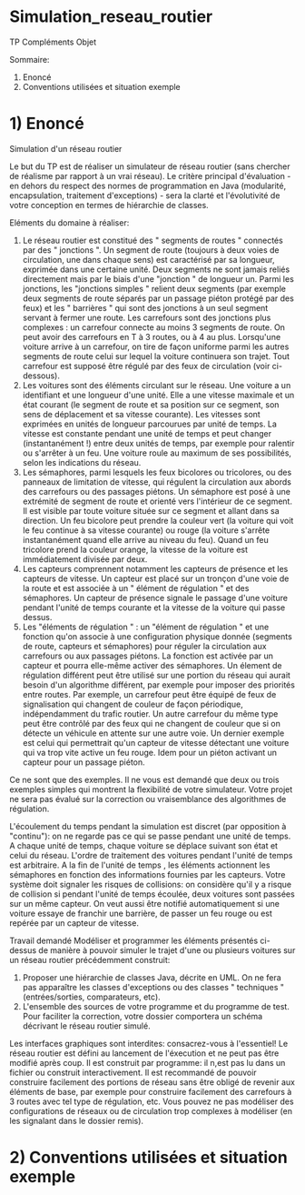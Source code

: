 # Simulation_reseau_routier
TP Compléments Objet

Sommaire:
  1) Enoncé 
  2) Conventions utilisées et situation exemple
  
  
  
# 1) Enoncé

Simulation d'un réseau routier

Le but du TP est de réaliser un simulateur de réseau routier (sans chercher de réalisme par rapport à un vrai réseau). Le critère principal d'évaluation - en dehors du respect des normes de programmation en Java (modularité, encapsulation, traitement d'exceptions) - sera la clarté et l'évolutivité de votre conception en termes de hiérarchie de classes.

Eléments du domaine à réaliser:

1. Le réseau routier est constitué des " segments de routes " connectés par des " jonctions ". Un segment de route (toujours à deux voies de circulation, une dans chaque sens) est caractérisé par sa longueur, exprimée dans une certaine unité. Deux segments ne sont jamais reliés directement mais par le biais d'une "jonction " de longueur un. Parmi les jonctions, les "jonctions simples " relient deux segments (par exemple deux segments de route séparés par un passage piéton protégé par des feux) et les " barrières " qui sont des jonctions à un seul segment servant à fermer une route. Les carrefours sont des jonctions plus complexes : un carrefour connecte au moins 3 segments de route. On peut avoir des carrefours en T à 3 routes, ou à 4 au plus. Lorsqu'une voiture arrive à un carrefour, on tire de façon uniforme parmi les autres segments de route celui sur lequel la voiture continuera son trajet. Tout carrefour est supposé être régulé par des feux de circulation (voir ci-dessous).
2. Les voitures sont des éléments circulant sur le réseau. Une voiture a un identifiant et une longueur d'une unité. Elle a une vitesse maximale et un état courant (le segment de route et sa position sur ce segment, son sens de déplacement et sa vitesse courante). Les vitesses sont exprimées en unités de longueur parcourues par unité de temps. La vitesse est constante pendant une unité de temps et peut changer (instantanément !) entre deux unités de temps, par exemple pour ralentir ou s'arrêter à un feu. Une voiture roule au maximum de ses possibilités, selon les indications du réseau.
3. Les sémaphores, parmi lesquels les feux bicolores ou tricolores, ou des panneaux de limitation de vitesse, qui régulent la circulation aux abords des carrefours ou des passages piétons. Un sémaphore est posé à une extrémité de segment de route et orienté vers l'intérieur de ce segment. Il est visible par toute voiture située sur ce segment et allant dans sa direction. Un feu bicolore peut prendre la couleur vert (la voiture qui voit le feu continue à sa vitesse courante) ou rouge (la voiture s'arrête instantanément quand elle arrive au niveau du feu). Quand un feu tricolore prend la couleur orange, la vitesse de la voiture est immédiatement divisée par deux.
4. Les capteurs comprennent notamment les capteurs de présence et les capteurs de vitesse. Un capteur est placé sur un tronçon d'une voie de la route et est associée à un " élément de régulation " et des sémaphores. Un capteur de présence signale le passage d'une voiture pendant l'unité de temps courante et la vitesse de la voiture qui passe dessus.
5. Les "éléments de régulation " : un "élément de régulation " et une fonction qu'on associe à une configuration physique donnée (segments de route, capteurs et sémaphores) pour réguler la circulation aux carrefours ou aux passages piétons. La fonction est activée par un capteur et pourra elle-même activer des sémaphores. Un élement de régulation différent peut être utilisé sur une portion du réseau qui aurait besoin d'un algorithme différent, par exemple pour imposer des priorités entre routes. Par exemple, un carrefour peut être équipé de feux de signalisation qui changent de couleur de façon périodique, indépendamment du trafic routier. Un autre carrefour du même type peut être contrôlé par des feux qui ne changent de couleur que si on détecte un véhicule en attente sur une autre voie. Un dernier exemple est celui qui permettrait qu'un capteur de vitesse détectant une voiture qui va trop vite active un feu rouge. Idem pour un piéton activant un capteur pour un passage piéton.

Ce ne sont que des exemples. Il ne vous est demandé que deux ou trois exemples simples qui montrent la flexibilité de votre simulateur. Votre projet ne sera pas évalué sur la correction ou vraisemblance des algorithmes de régulation.

L'écoulement du temps pendant la simulation est discret (par opposition à "continu"): on ne regarde pas ce qui se passe pendant une unité de temps. A chaque unité de temps, chaque voiture se déplace suivant son état et celui du réseau. L'ordre de traitement des voitures pendant l'unité de temps est arbitraire. A la fin de l'unité de temps , les éléments actionnent les sémaphores en fonction des informations fournies par les capteurs. Votre système doit signaler les risques de collisions: on considère qu'il y a risque de collision si pendant l'unité de temps écoulée, deux voitures sont passées sur un même capteur. On veut aussi être notifié automatiquement si une voiture essaye de franchir une barrière, de passer un feu rouge ou est repérée par un capteur de vitesse.

Travail demandé
Modéliser et programmer les éléments présentés ci-dessus de manière à pouvoir simuler le trajet d'une ou plusieurs voitures sur un réseau routier précédemment construit:
1. Proposer une hiérarchie de classes Java, décrite en UML. On ne fera pas apparaître les classes d'exceptions ou des classes " techniques " (entrées/sorties, comparateurs, etc).
2. L'ensemble des sources de votre programme et du programme de test. Pour faciliter la correction, votre dossier comportera un schéma décrivant le réseau routier simulé.

Les interfaces graphiques sont interdites: consacrez-vous à l'essentiel! Le réseau routier est défini au lancement de l'éxecution et ne peut pas être modifié après coup. Il est construit par programme: il n,est pas lu dans un fichier ou construit interactivement. Il est recommandé de pouvoir construire facilement des portions de réseau sans être obligé de revenir aux éléments de base, par exemple pour construire facilement des carrefours à 3 routes avec tel type de régulation, etc. Vous pouvez ne pas modéliser des configurations de réseaux ou de circulation trop complexes à modéliser (en les signalant dans le dossier remis).

# 2) Conventions utilisées et situation exemple

